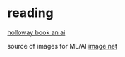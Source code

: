 # reading

[holloway book an ai](https://www.holloway.com/g/making-things-think)

source of images for ML/AI
[image net](https://image-net.org)